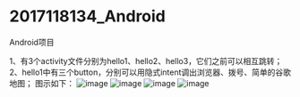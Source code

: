# 2017118134_Android
Android项目  
  
1、有3个activity文件分别为hello1、hello2、hello3，它们之前可以相互跳转；  
2、hello1中有三个button，分别可以用隐式intent调出浏览器、拨号、简单的谷歌地图；
图示如下：
![image](https://user-images.githubusercontent.com/54902539/71782648-92976d80-3017-11ea-9c51-dc0704db699f.png)
![image](https://user-images.githubusercontent.com/54902539/71782651-96c38b00-3017-11ea-8fb8-20761068ad52.png)
![image](https://user-images.githubusercontent.com/54902539/71782653-9925e500-3017-11ea-8ffa-a07dc335f528.png)
![image](https://user-images.githubusercontent.com/54902539/71782654-9aefa880-3017-11ea-9109-e2744060e731.png)
